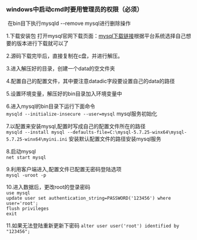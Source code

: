### windows中启动cmd时要用管理员的权限（必须）

​	在bin目下执行mysqld --remove mysql进行删除操作

1.下载安装包 
   打开mysql官网下载页面：[mysql下载链接](http://dev.mysql.com/downloads/mysql/)根据平台系统选择自己想要的版本进行下载就可以了  

2.源码下载完毕后，直接复制在c盘，并进行解压。

3.进入解压好的目录，创建一个data的空文件夹

4.配置自己的配置文件，其中要注意datadic字段要设置自己的data的路径

5.设置环境变量，解压好的bin目录加入环境变量中

6.进入mysql的bin目录下运行下面命令  
​	 `mysqld --initialize-insecure --user=mysql`  mysql服务初始化  

7.以配置来安装mysql,配置时写成自己的配置文件所在的路径  
    `mysqld --install mysql --defaults-file=C:\mysql-5.7.25-winx64\mysql-5.7.25-winx64\myini.ini`   安装默认配置文件的路径安装mysql服务   

8.启动mysql  
    `net start mysql`

9.利用客户端进入,配置文件已配置无密码登陆选项  
    `mysql -uroot -p`

10.进入数据后，更改root的登录密码  
    `use mysql`  
    `update user set authentication_string=PASSWORD('123456') where user='root';`  
    `flush privileges`  
    `exit`  

11.如果无法登陆重新更新下密码
    `alter user user('root') identified by "123456";`
